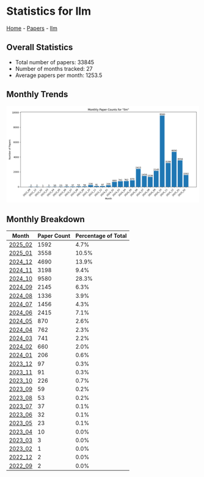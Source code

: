 # Statistics for llm

[Home](https://arxcompass.github.io) - [Papers](https://arxcompass.github.io/papers) - [llm](https://arxcompass.github.io/papers/llm)

## Overall Statistics

- Total number of papers: 33845
- Number of months tracked: 27
- Average papers per month: 1253.5

## Monthly Trends

![Monthly Paper Counts](monthly_stats.png)

## Monthly Breakdown

| Month | Paper Count | Percentage of Total |
| --- | --- | --- |
| [2025_02](./2025_02/papers_1.md) | 1592 | 4.7% |
| [2025_01](./2025_01/papers_1.md) | 3558 | 10.5% |
| [2024_12](./2024_12/papers_1.md) | 4690 | 13.9% |
| [2024_11](./2024_11/papers_1.md) | 3198 | 9.4% |
| [2024_10](./2024_10/papers_1.md) | 9580 | 28.3% |
| [2024_09](./2024_09/papers_1.md) | 2145 | 6.3% |
| [2024_08](./2024_08/papers_1.md) | 1336 | 3.9% |
| [2024_07](./2024_07/papers_1.md) | 1456 | 4.3% |
| [2024_06](./2024_06/papers_1.md) | 2415 | 7.1% |
| [2024_05](./2024_05/papers_1.md) | 870 | 2.6% |
| [2024_04](./2024_04/papers_1.md) | 762 | 2.3% |
| [2024_03](./2024_03/papers_1.md) | 741 | 2.2% |
| [2024_02](./2024_02/papers_1.md) | 660 | 2.0% |
| [2024_01](./2024_01/papers_1.md) | 206 | 0.6% |
| [2023_12](./2023_12/papers_1.md) | 97 | 0.3% |
| [2023_11](./2023_11/papers_1.md) | 91 | 0.3% |
| [2023_10](./2023_10/papers_1.md) | 226 | 0.7% |
| [2023_09](./2023_09/papers_1.md) | 59 | 0.2% |
| [2023_08](./2023_08/papers_1.md) | 53 | 0.2% |
| [2023_07](./2023_07/papers_1.md) | 37 | 0.1% |
| [2023_06](./2023_06/papers_1.md) | 32 | 0.1% |
| [2023_05](./2023_05/papers_1.md) | 23 | 0.1% |
| [2023_04](./2023_04/papers_1.md) | 10 | 0.0% |
| [2023_03](./2023_03/papers_1.md) | 3 | 0.0% |
| [2023_02](./2023_02/papers_1.md) | 1 | 0.0% |
| [2022_12](./2022_12/papers_1.md) | 2 | 0.0% |
| [2022_09](./2022_09/papers_1.md) | 2 | 0.0% |
